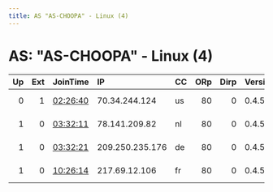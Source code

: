 ```yaml
---
title: AS "AS-CHOOPA" - Linux (4)
---
```


# AS: "AS-CHOOPA" - Linux (4)

|   Up |   Ext | JoinTime                                                                                              | IP              | CC   |   ORp |   Dirp | Version   | Contact     | Nickname    |   eFamMembers |
|-----:|------:|:------------------------------------------------------------------------------------------------------|:----------------|:-----|------:|-------:|:----------|:------------|:------------|--------------:|
|    0 |     1 | [02:26:40](https://nusenu.github.io/OrNetStats/w/relay/C3DD45D7B6685A3BA48CB3B9378F957ABE6D986F.html) | 70.34.244.124   | us   |    80 |      0 | 0.4.5.16  | your@e-mail | myNiceRelay |             1 |
|    1 |     0 | [03:32:11](https://nusenu.github.io/OrNetStats/w/relay/9045D107E17FB5ABB8C52B8DA6FA4A6E649AD3E2.html) | 78.141.209.82   | nl   |    80 |      0 | 0.4.5.16  | your@e-mail | myNiceRelay |             1 |
|    1 |     0 | [03:32:21](https://nusenu.github.io/OrNetStats/w/relay/451D1E465970A1344E98E01FF257630954BFFE5D.html) | 209.250.235.176 | de   |    80 |      0 | 0.4.5.16  | your@e-mail | myNiceRelay |             1 |
|    1 |     0 | [10:26:14](https://nusenu.github.io/OrNetStats/w/relay/7350B5CCFE1B0F39A0940530DB154C80CB2D1F43.html) | 217.69.12.106   | fr   |    80 |      0 | 0.4.5.16  | your@e-mail | myNiceRelay |             1 |
